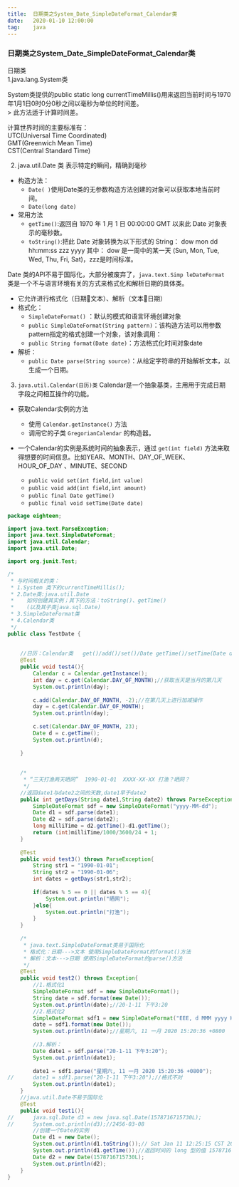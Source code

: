 ```yaml
---
title:  日期类之System_Date_SimpleDateFormat_Calendar类
date:   2020-01-10 12:00:00
tag:    java
---
```


### 日期类之System_Date_SimpleDateFormat_Calendar类


日期类    
1.java.lang.System类    

System类提供的public static long currentTimeMillis()用来返回当前时间与1970年1月1日0时0分0秒之间以毫秒为单位的时间差。   
    > 此方法适于计算时间差。

计算世界时间的主要标准有：   
UTC(Universal Time Coordinated)    
GMT(Greenwich Mean Time)    
CST(Central Standard Time)   


2. java.util.Date 类
    表示特定的瞬间，精确到毫秒

- 构造方法：
    - `Date( )`使用Date类的无参数构造方法创建的对象可以获取本地当前时间。
    - `Date(long date)`
- 常用方法
    - `getTime()`:返回自 1970 年 1 月 1 日 00:00:00 GMT 以来此 Date 对象表示的毫秒数。
    - `toString()`:把此 Date 对象转换为以下形式的 String： dow mon dd hh:mm:ss zzz yyyy 其中： dow 是一周中的某一天 (Sun, Mon, Tue, Wed, Thu, Fri, Sat)，zzz是时间标准。


Date 类的API不易于国际化，大部分被废弃了，`java.text.Simp
leDateFormat` 类是一个不与语言环境有关的方式来格式化和解析日期的具体类。

- 它允许进行格式化（日期文本）、解析（文本日期）
- 格式化：
    - `SimpleDateFormat()` ：默认的模式和语言环境创建对象
    - `public SimpleDateFormat(String pattern)`：该构造方法可以用参数pattern指定的格式创建一个对象，该对象调用：
    - `public String format(Date date)`：方法格式化时间对象date
- 解析：
    - `public Date parse(String source)`：从给定字符串的开始解析文本，以生成一个日期。

3. `java.util.Calendar(日历)类`
     Calendar是一个抽象基类，主用用于完成日期字段之间相互操作的功能。
- 获取Calendar实例的方法
    - 使用 `Calendar.getInstance()` 方法
    - 调用它的子类 `GregorianCalendar` 的构造器。

- 一个Calendar的实例是系统时间的抽象表示，通过 `get(int field)` 方法来取得想要的时间信息。比如YEAR、MONTH、DAY_OF_WEEK、HOUR_OF_DAY 、MINUTE、SECOND
    - `public void set(int field,int value)`
    - `public void add(int field,int amount)`
    - `public final Date getTime()`
    - `public final void setTime(Date date)`


```java
package eighteen;

import java.text.ParseException;
import java.text.SimpleDateFormat;
import java.util.Calendar;
import java.util.Date;

import org.junit.Test;

/*
 * 与时间相关的类：
 * 1.System 类下的currentTimeMillis();
 * 2.Date类:java.util.Date 
 *    如何创建其实例；其下的方法：toString()、getTime()
 *    (以及其子类java.sql.Date)
 * 3.SimpleDateFormat类
 * 4.Calendar类
 */
public class TestDate {
	
	
	//日历：Calendar类   get()/add()/set()/Date getTime()/setTime(Date d)
	@Test
	public void test4(){
		Calendar c = Calendar.getInstance();
		int day = c.get(Calendar.DAY_OF_MONTH);//获取当天是当月的第几天
		System.out.println(day);
		
		c.add(Calendar.DAY_OF_MONTH, -2);//在第几天上进行加减操作
		day = c.get(Calendar.DAY_OF_MONTH);
		System.out.println(day);
		
		c.set(Calendar.DAY_OF_MONTH, 23);
		Date d = c.getTime();
		System.out.println(d);
		
	}
	
	
	/*
	 * “三天打渔两天晒网”  1990-01-01  XXXX-XX-XX 打渔？晒网？
	 */
	//返回date1与date2之间的天数,date1早于date2
	public int getDays(String date1,String date2) throws ParseException {
		SimpleDateFormat sdf = new SimpleDateFormat("yyyy-MM-dd");
		Date d1 = sdf.parse(date1);
		Date d2 = sdf.parse(date2);
		long milliTime = d2.getTime()-d1.getTime();
		return (int)milliTime/1000/3600/24 + 1;
	}
	
	@Test
	public void test3() throws ParseException{
		String str1 = "1990-01-01";
		String str2 = "1990-01-06";
		int dates = getDays(str1,str2);
		
		if(dates % 5 == 0 || dates % 5 == 4){
			System.out.println("晒网");
		}else{
			System.out.println("打渔");
		}
	}
	
	/*
	 * java.text.SimpleDateFormat类易于国际化
	 * 格式化：日期--->文本 使用SimpleDateFormat的format()方法
	 * 解析：文本--->日期 使用SimpleDateFormat的parse()方法
	 */
	@Test
	public void test2() throws Exception{
		//1.格式化1
		SimpleDateFormat sdf = new SimpleDateFormat();
		String date = sdf.format(new Date());
		System.out.println(date);//20-1-11 下午3:20
		//2.格式化2
		SimpleDateFormat sdf1 = new SimpleDateFormat("EEE, d MMM yyyy HH:mm:ss Z");
		date = sdf1.format(new Date());
		System.out.println(date);//星期六, 11 一月 2020 15:20:36 +0800
		
		//3.解析：
		Date date1 = sdf.parse("20-1-11 下午3:20");
		System.out.println(date1);
		
		date1 = sdf1.parse("星期六, 11 一月 2020 15:20:36 +0800");
//		date1 = sdf1.parse("20-1-11 下午3:20");//格式不对
		System.out.println(date1);
	}
	//java.util.Date不易于国际化
	@Test
	public void test1(){
//		java.sql.Date d3 = new java.sql.Date(1578716715730L);
//		System.out.println(d3);//2456-03-08
		//创建一个Date的实例
		Date d1 = new Date();
		System.out.println(d1.toString());// Sat Jan 11 12:25:15 CST 2020
		System.out.println(d1.getTime());//返回时间的 long 型的值 1578716715730
		Date d2 = new Date(1578716715730L);
		System.out.println(d2);
	}
}	
```